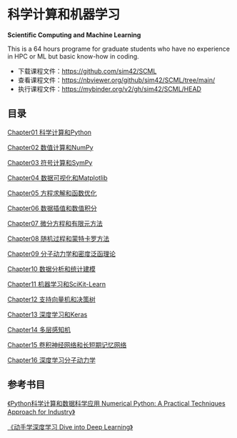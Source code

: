 # 科学计算和机器学习

**Scientific Computing and Machine Learning**

This is a 64 hours programe for graduate students who have no experience in HPC or ML but basic know-how in coding.

* 下载课程文件：https://github.com/sim42/SCML
* 查看课程文件：https://nbviewer.org/github/sim42/SCML/tree/main/
* 执行课程文件：https://mybinder.org/v2/gh/sim42/SCML/HEAD

## 目录

[Chapter01 科学计算和Python](Chapter01/chapter01.ipynb)

[Chapter02 数值计算和NumPy](Chapter02/chapter02.ipynb)

[Chapter03 符号计算和SymPy](Chapter03/chapter03.ipynb)

[Chapter04 数据可视化和Matplotlib](Chapter04/chapter04.ipynb)

[Chapter05 方程求解和函数优化](Chapter05/chapter05.ipynb)

[Chapter06 数据插值和数值积分](Chapter06/chapter06.ipynb)

[Chapter07 微分方程和有限元方法](Chapter07/chapter07.ipynb)

[Chapter08 随机过程和蒙特卡罗方法](Chapter08/chapter08.ipynb)

[Chapter09 分子动力学和密度泛函理论](Chapter09/chapter09.ipynb)

[Chapter10 数据分析和统计建模](Chapter10/chapter10.ipynb)

[Chapter11 机器学习和SciKit-Learn](Chapter11/chapter11.ipynb)

[Chapter12 支持向量机和决策树](Chapter12/chapter12.ipynb)

[Chapter13 深度学习和Keras](Chapter13/chapter13.ipynb)

[Chapter14 多层感知机](Chapter14/chapter14.ipynb)

[Chapter15 卷积神经网络和长短期记忆网络](Chapter15/chapter15.ipynb)

[Chapter16 深度学习分子动力学](Chapter16/chapter16.ipynb)

## 参考书目

[《Python科学计算和数据科学应用 Numerical Python: A Practical Techniques Approach for Industry》](http://product.dangdang.com/28974447.html)

[《动手学深度学习 Dive into Deep Learning》](https://item.jd.com/47908427478.html)